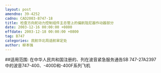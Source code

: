 ```yaml
---
layout: post
amendno: 39-4252
cadno: CAD2003-B747-18
title: 检查方向舵动力控制组件主总管上的偏航阻尼器作动器部分
date: 2003-12-16 00:00:00 +0800
effdate: 2003-12-18 00:00:00 +0800
tag: B747
categories: 民航华北局适航审定处
author: 柳本强
---
```


##适用范围:
在中华人民共和国注册的、列在波音紧急服务通告SB 747-27A2397中的波音747-400、-400D和-400F系列飞机

